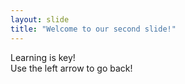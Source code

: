 ```yaml
---
layout: slide
title: "Welcome to our second slide!"
---
```

Learning is key!  
Use the left arrow to go back!
